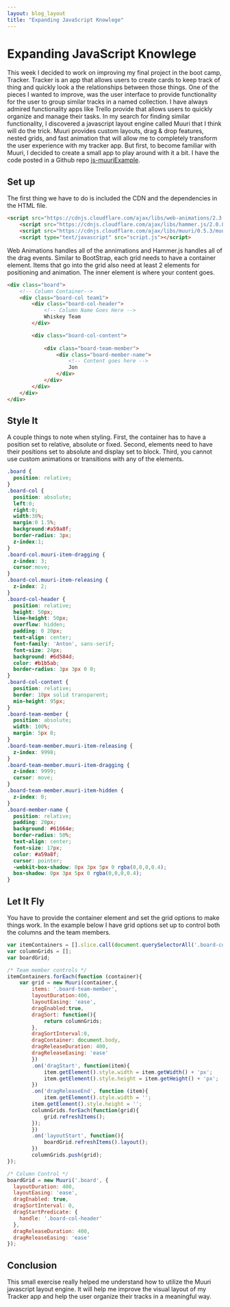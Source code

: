 ```yaml
---
layout: blog_layout
title: "Expanding JavaScript Knowlege"
---
```


Expanding JavaScript Knowlege
=========================
 
This week I decided to work on improving my final project in the boot camp, Tracker. Tracker is an app that allows users to create cards to keep track of thing and quickly look a the relationships between those things. One of the pieces I wanted to improve, was the user interface to provide functionality for the user to group similar tracks in a named collection. I have always admired functionality apps like Trello provide that allows users to quickly organize and manage their tasks. In my search for finding similar functionality, I discovered a javascript layout engine called Muuri that I think will do the trick.
Muuri provides custom layouts, drag & drop features, nested grids, and fast animation that will allow me to completely transform the user experience with my tracker app. But first, to become familiar with Muuri, I decided to create a small app to play around with it a bit. I have the code posted in a Github repo [js-muuriExample](https://github.com/nickveil/js-muuriExample).
## Set up 
The first thing we have to do is included the CDN and the dependencies in the HTML file.
```html
<script src="https://cdnjs.cloudflare.com/ajax/libs/web-animations/2.3.1/web-animations.min.js"></script>
    <script src="https://cdnjs.cloudflare.com/ajax/libs/hammer.js/2.0.8/hammer.min.js"></script>
    <script src="https://cdnjs.cloudflare.com/ajax/libs/muuri/0.5.3/muuri.min.js"></script>
    <script type="text/javascript" src="script.js"></script>
```
Web Animations handles all of the annimations and Hammer.js handles all of the drag events. Similar to BootStrap, each grid needs to have a container element. Items that go into the grid also need at least 2 elements for positioning and animation. The inner element is where your content goes.
``` html
<div class="board">
    <!-- Column Container-->
    <div class="board-col team1">
        <div class="board-col-header">
            <!-- Column Name Goes Here -->
            Whiskey Team
        </div>

        <div class="board-col-content">
            
            <div class="board-team-member">
                <div class="board-member-name">
                    <!-- Content goes here -->
                    Jon
                </div>
            </div>
        </div>
    </div>
</div>
```
## Style It
A couple things to note when styling. First, the container has to have a position set to relative, absolute or fixed. Second, elements need to have their positions set to absolute and display set to block. Third, you cannot use custom animations or transitions with any of the elements.
```css
.board {
  position: relative;
}
.board-col {
  position: absolute;
  left:0;
  right:0;
  width:30%;
  margin:0 1.5%;
  background:#a59a8f;
  border-radius: 3px;
  z-index:1;
}
.board-col.muuri-item-dragging {
  z-index: 3;
  cursor:move;
}
.board-col.muuri-item-releasing {
  z-index: 2;
}
.board-col-header {
  position: relative;
  height: 50px;
  line-height: 50px;
  overflow: hidden;
  padding: 0 20px;
  text-align: center;
  font-family: 'Anton', sans-serif;
  font-size: 24px;
  background: #6d584d;
  color: #b1b5ab;
  border-radius: 3px 3px 0 0;
}
.board-col-content {
  position: relative;
  border: 10px solid transparent;
  min-height: 95px;
}
.board-team-member {
  position: absolute;
  width: 100%;
  margin: 5px 0;
}
.board-team-member.muuri-item-releasing {
  z-index: 9998;
}
.board-team-member.muuri-item-dragging {
  z-index: 9999;
  cursor: move;
}
.board-team-member.muuri-item-hidden {
  z-index: 0;
}
.board-member-name {
  position: relative;
  padding: 20px;
  background: #61664e;
  border-radius: 50%;
  text-align: center;
  font-size: 17px;
  color: #a59a8f;
  cursor: pointer;
  -webkit-box-shadow: 0px 3px 5px 0 rgba(0,0,0,0.4);
  box-shadow: 0px 3px 5px 0 rgba(0,0,0,0.4);
}
```
## Let It Fly
You have to provide the container element and set the grid options to make things work. In the example below I have grid options set up to control both the columns and the team members.
```javascript
var itemContainers = [].slice.call(document.querySelectorAll('.board-col-content'));
var columnGrids = [];
var boardGrid;

/* Team member controls */
itemContainers.forEach(function (container){
    var grid = new Muuri(container,{
        items: '.board-team-member',
        layoutDuration:400,
        layoutEasing: 'ease',
        dragEnabled:true,
        dragSort: function(){
            return columnGrids;
        },
        dragSortInterval:0,
        dragContainer: document.body,
        dragReleaseDuration: 400,
        dragReleaseEasing: 'ease'
        })
        .on('dragStart', function(item){
            item.getElement().style.width = item.getWidth() + 'px';
            item.getElement().style.height = item.getHeight() + 'px';
        })
        .on('dragReleaseEnd', function (item){
            item.getElement().style.width = '';
        item.getElement().style.height = '';
        columnGrids.forEach(function(grid){
            grid.refreshItems();
        });
        })
        .on('layoutStart', function(){
            boardGrid.refreshItems().layout();
        })
        columnGrids.push(grid);
});

/* Column Control */
boardGrid = new Muuri('.board', {
  layoutDuration: 400,
  layoutEasing: 'ease',
  dragEnabled: true,
  dragSortInterval: 0,
  dragStartPredicate: {
    handle: '.board-col-header'
  },
  dragReleaseDuration: 400,
  dragReleaseEasing: 'ease'
});
```
## Conclusion
This small exercise really helped me understand how to utilize the Muuri javascript layout engine. It will help me improve the visual layout of my Tracker app and help the user organize their tracks in a meaningful way.